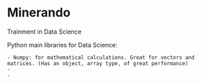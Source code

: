 # Minerando
Trainment in Data Science

Python main libraries for Data Science:

	- Numpy: for mathematical calculations. Great for vectors and matrices. (Has an object, array type, of great performance)
	-
	-
	
